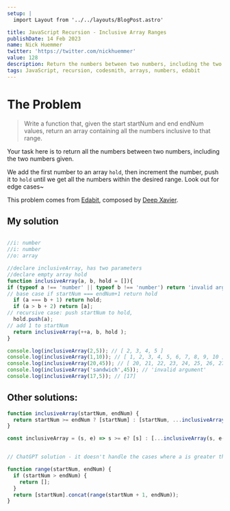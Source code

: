 ```yaml
---
setup: |
  import Layout from '../../layouts/BlogPost.astro'

title: JavaScript Recursion - Inclusive Array Ranges
publishDate: 14 Feb 2023
name: Nick Huemmer
twitter: 'https://twitter.com/nickhuemmer'
value: 128
description: Return the numbers between two numbers, including the two given numbers.
tags: JavaScript, recursion, codesmith, arrays, numbers, edabit
---
```


# The Problem

>Write a function that, given the start startNum and end endNum values, return an array containing all the numbers inclusive to that range. 

Your task here is to return all the numbers between two numbers, including the two numbers given.  

We add the first number to an array `hold`, then increment the number, push it to `hold` until we get all the numbers within the desired range.  Look out for edge cases~


This problem comes from [Edabit](https://edabit.com/challenge/5sdtyMNdLw2FK4fHp), composed by [Deep Xavier](https://edabit.com/user/a777e8chPvJkY3tKa).

## My solution

```javascript

//i: number
//i: number
//o: array

//declare inclusiveArray, has two parameters
//declare empty array hold
function inclusiveArray(a, b, hold = []){
if (typeof a !== 'number' || typeof b !== 'number') return 'invalid argument';
// base case if startNum === endNum+1 return hold
  if (a === b + 1) return hold;
  if (a > b + 2) return [a];
// recursive case: push startNum to hold,
  hold.push(a);
// add 1 to startNum
  return inclusiveArray(++a, b, hold );
}

console.log(inclusiveArray(2,5)); // [ 2, 3, 4, 5 ]
console.log(inclusiveArray(1,10)); // [ 1, 2, 3, 4, 5, 6, 7, 8, 9, 10 ]
console.log(inclusiveArray(20,45)); // [ 20, 21, 22, 23, 24, 25, 26, 27, 28, 29, 30, 31, 32, 33, 34, 35, 36, 37, 38, 39, 40, 41, 42, 43, 44, 45 ]
console.log(inclusiveArray('sandwich',45)); // 'invalid argument'
console.log(inclusiveArray(17,5)); // [17]


```

## Other solutions:
```javascript
function inclusiveArray(startNum, endNum) {
  return startNum >= endNum ? [startNum] : [startNum, ...inclusiveArray(startNum + 1, endNum)];
}

const inclusiveArray = (s, e) => s >= e? [s] : [...inclusiveArray(s, e-1), e]


// ChatGPT solution - it doesn't handle the cases where a is greater than b correctly.

function range(startNum, endNum) {
  if (startNum > endNum) {
    return [];
  }
  return [startNum].concat(range(startNum + 1, endNum));
}